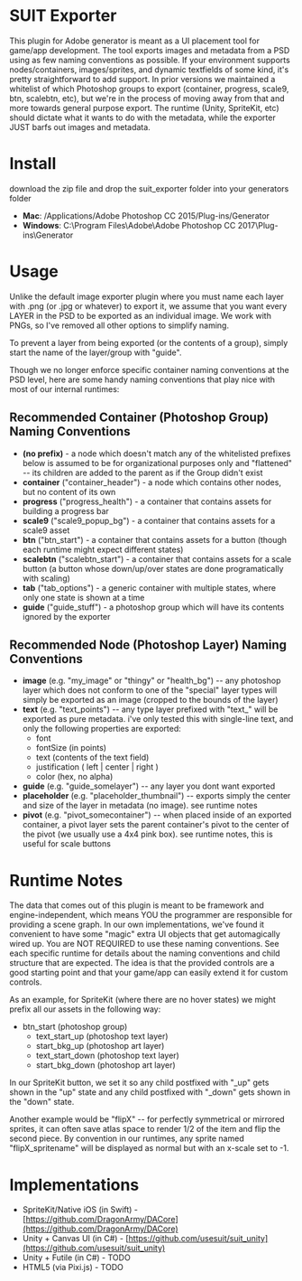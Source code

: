 SUIT Exporter
===============================================
This plugin for Adobe generator is meant as a UI placement tool for game/app development. The tool exports images and metadata from a PSD using as few naming conventions as possible. If your environment supports nodes/containers, images/sprites, and dynamic textfields of some kind, it's pretty straightforward to add support. In prior versions we maintained a whitelist of which Photoshop groups to export (container, progress, scale9, btn, scalebtn, etc), but we're in the process of moving away from that and more towards general purpose export. The runtime (Unity, SpriteKit, etc) should dictate what it wants to do with the metadata, while the exporter JUST barfs out images and metadata.

Install
===============================================
download the zip file and drop the suit_exporter folder into your generators folder
* **Mac**: /Applications/Adobe Photoshop CC 2015/Plug-ins/Generator
* **Windows**: C:\Program Files\Adobe\Adobe Photoshop CC 2017\Plug-ins\Generator

Usage
===============================================
Unlike the default image exporter plugin where you must name each layer with .png (or .jpg or whatever) to export it, we assume that you want every LAYER in the PSD to be exported as an individual image. We work with PNGs, so I've removed all other options to simplify naming.

To prevent a layer from being exported (or the contents of a group), simply start the name of the layer/group with "guide".

Though we no longer enforce specific container naming conventions at the PSD level, here are some handy naming conventions that play nice with most of our internal runtimes:

Recommended Container (Photoshop Group) Naming Conventions 
-------------
* **(no prefix)** - a node which doesn't match any of the whitelisted prefixes below is assumed to be for organizational purposes only and "flattened" -- its children are added to the parent as if the Group didn't exist
* **container** ("container_header") - a node which contains other nodes, but no content of its own
* **progress** ("progress_health") - a container that contains assets for building a progress bar
* **scale9** ("scale9_popup_bg") - a container that contains assets for a scale9 asset
* **btn** ("btn_start") - a container that contains assets for a button (though each runtime might expect different states)
* **scalebtn** ("scalebtn_start") - a container that contains assets for a scale button (a button whose down/up/over states are done programatically with scaling)
* **tab** ("tab_options") - a generic container with multiple states, where only one state is shown at a time
* **guide** ("guide_stuff") - a photoshop group which will have its contents ignored by the exporter

Recommended Node (Photoshop Layer) Naming Conventions
------------------------------------
* **image** (e.g. "my_image" or "thingy" or "health_bg") -- any photoshop layer which does not conform to one of the "special" layer types will simply be exported as an image (cropped to the bounds of the layer)
* **text** (e.g. "text_points") -- any type layer prefixed with "text_" will be exported as pure metadata. i've only tested this with single-line text, and only the following properties are exported:
  - font
  - fontSize (in points)
  - text (contents of the text field)
  - justification ( left | center | right )
  - color (hex, no alpha)
* **guide** (e.g. "guide_somelayer") -- any layer you dont want exported
* **placeholder** (e.g. "placeholder_thumbnail") -- exports simply the center and size of the layer in metadata (no image). see runtime notes
* **pivot** (e.g. "pivot_somecontainer") -- when placed inside of an exported container, a pivot layer sets the parent container's pivot to the center of the pivot (we usually use a 4x4 pink box). see runtime notes, this is useful for scale buttons


Runtime Notes
===============================================
The data that comes out of this plugin is meant to be framework and engine-independent, which means YOU the programmer are responsible for providing a scene graph. In our own implementations, we've found it convenient to have some "magic" extra UI objects that get automagically wired up. You are NOT REQUIRED to use these naming conventions. See each specific runtime for details about the naming conventions and child structure that are expected. The idea is that the provided controls are a good starting point and that your game/app can easily extend it for custom controls.

As an example, for SpriteKit (where there are no hover states) we might prefix all our assets in the following way:

* btn_start (photoshop group)
	* text_start_up (photoshop text layer)
	* start_bkg_up (photoshop art layer)
	* text_start_down (photoshop text layer)
	* start_bkg_down (photoshop art layer)

In our SpriteKit button, we set it so any child postfixed with "_up" gets shown in the "up" state and any child postfixed with "_down" gets shown in the "down" state.

Another example would be "flipX" -- for perfectly symmetrical or mirrored sprites, it can often save atlas space to render 1/2 of the item and flip the second piece. By convention in our runtimes, any sprite named "flipX_spritename" will be displayed as normal but with an x-scale set to -1.



Implementations
===============================================
* SpriteKit/Native iOS (in Swift) - [https://github.com/DragonArmy/DACore](https://github.com/DragonArmy/DACore)
* Unity + Canvas UI (in C#) - [https://github.com/usesuit/suit_unity](https://github.com/usesuit/suit_unity)
* Unity + Futile (in C#) - TODO
* HTML5 (via Pixi.js) - TODO

